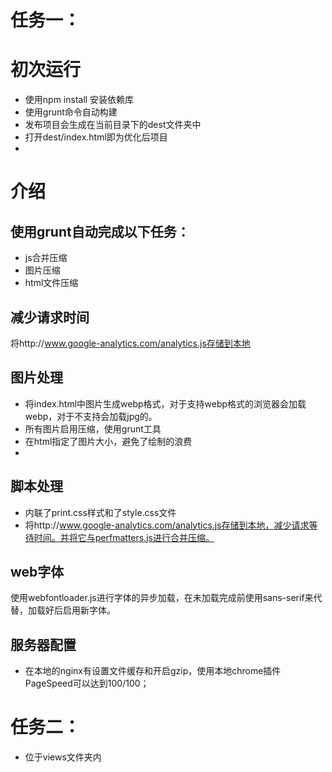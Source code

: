 # 任务一：
# 初次运行
- 使用npm install 安装依赖库
- 使用grunt命令自动构建
- 发布项目会生成在当前目录下的dest文件夹中
- 打开dest/index.html即为优化后项目
- 
# 介绍
## 使用grunt自动完成以下任务：
- js合并压缩
- 图片压缩
- html文件压缩

## 减少请求时间
将http://www.google-analytics.com/analytics.js存储到本地
## 图片处理
-  将index.html中图片生成webp格式，对于支持webp格式的浏览器会加载webp，对于不支持会加载jpg的。
-  所有图片启用压缩，使用grunt工具
-  在html指定了图片大小，避免了绘制的浪费
-  
## 脚本处理
- 内联了print.css样式和了style.css文件
- 将http://www.google-analytics.com/analytics.js存储到本地，减少请求等待时间。并将它与perfmatters.js进行合并压缩。

## web字体
使用webfontloader.js进行字体的异步加载，在未加载完成前使用sans-serif来代替，加载好后启用新字体。

## 服务器配置
- 在本地的nginx有设置文件缓存和开启gzip，使用本地chrome插件PageSpeed可以达到100/100；

# 任务二：
- 位于views文件夹内
